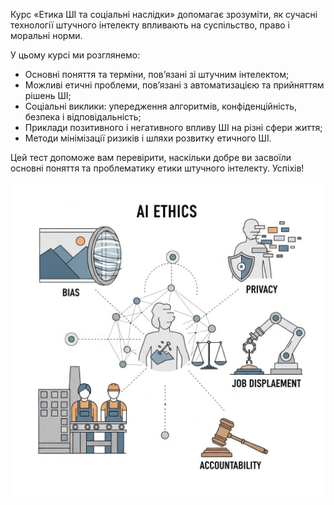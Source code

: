 Курс «Етика ШІ та соціальні наслідки» допомагає зрозуміти, як сучасні технології штучного інтелекту впливають на суспільство, право і моральні норми.

У цьому курсі ми розглянемо:
- Основні поняття та терміни, пов’язані зі штучним інтелектом;
- Можливі етичні проблеми, пов’язані з автоматизацією та прийняттям рішень ШІ;
- Соціальні виклики: упередження алгоритмів, конфіденційність, безпека і відповідальність;
- Приклади позитивного і негативного впливу ШІ на різні сфери життя;
- Методи мінімізації ризиків і шляхи розвитку етичного ШІ.

Цей тест допоможе вам перевірити, наскільки добре ви засвоїли основні поняття та проблематику етики штучного інтелекту. Успіхів!

![Materiak-AI](../resources/images/12.jpg)
